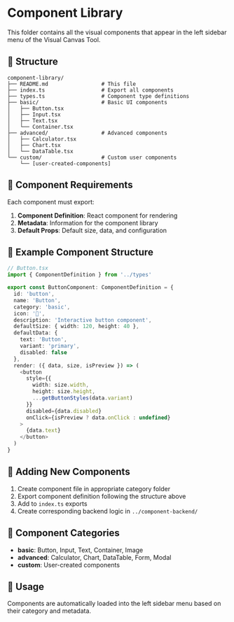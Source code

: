 # Component Library

This folder contains all the visual components that appear in the left sidebar menu of the Visual Canvas Tool.

## 📁 Structure

```
component-library/
├── README.md                 # This file
├── index.ts                  # Export all components
├── types.ts                  # Component type definitions
├── basic/                    # Basic UI components
│   ├── Button.tsx
│   ├── Input.tsx
│   ├── Text.tsx
│   └── Container.tsx
├── advanced/                 # Advanced components
│   ├── Calculator.tsx
│   ├── Chart.tsx
│   └── DataTable.tsx
└── custom/                   # Custom user components
    └── [user-created-components]
```

## 🎯 Component Requirements

Each component must export:

1. **Component Definition**: React component for rendering
2. **Metadata**: Information for the component library
3. **Default Props**: Default size, data, and configuration

## 📝 Example Component Structure

```typescript
// Button.tsx
import { ComponentDefinition } from '../types'

export const ButtonComponent: ComponentDefinition = {
  id: 'button',
  name: 'Button',
  category: 'basic',
  icon: '🔘',
  description: 'Interactive button component',
  defaultSize: { width: 120, height: 40 },
  defaultData: { 
    text: 'Button',
    variant: 'primary',
    disabled: false
  },
  render: ({ data, size, isPreview }) => (
    <button 
      style={{ 
        width: size.width, 
        height: size.height,
        ...getButtonStyles(data.variant)
      }}
      disabled={data.disabled}
      onClick={isPreview ? data.onClick : undefined}
    >
      {data.text}
    </button>
  )
}
```

## 🔧 Adding New Components

1. Create component file in appropriate category folder
2. Export component definition following the structure above
3. Add to `index.ts` exports
4. Create corresponding backend logic in `../component-backend/`

## 🎨 Component Categories

- **basic**: Button, Input, Text, Container, Image
- **advanced**: Calculator, Chart, DataTable, Form, Modal
- **custom**: User-created components

## 🚀 Usage

Components are automatically loaded into the left sidebar menu based on their category and metadata.
